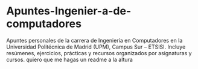 # Apuntes-Ingenier-a-de-computadores
 Apuntes personales de la carrera de Ingeniería en Computadores en la Universidad Politécnica de Madrid (UPM), Campus Sur – ETSISI. Incluye resúmenes, ejercicios, prácticas y recursos organizados por asignaturas y cursos.  quiero que me hagas un readme a la altura
